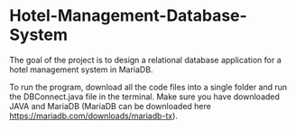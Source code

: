 # Hotel-Management-Database-System
The goal of the project is to design a relational database application for a hotel management system in MariaDB. 

To run the program, download all the code files into a single folder and run the DBConnect.java file in the terminal. Make sure you have downloaded JAVA and MariaDB (MariaDB can be downloaded here https://mariadb.com/downloads/mariadb-tx). 


